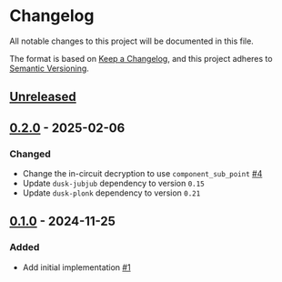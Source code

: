 # Changelog

All notable changes to this project will be documented in this file.

The format is based on [Keep a Changelog](https://keepachangelog.com/en/1.0.0/),
and this project adheres to [Semantic Versioning](https://semver.org/spec/v2.0.0.html).

## [Unreleased]

## [0.2.0] - 2025-02-06

### Changed

- Change the in-circuit decryption to use `component_sub_point` [#4]
- Update `dusk-jubjub` dependency to version `0.15`
- Update `dusk-plonk` dependency to version `0.21`

## [0.1.0] - 2024-11-25

### Added

- Add initial implementation [#1]

<!-- ISSUES -->
[#4]: https://github.com/dusk-network/jubjub-elgamal/issues/4
[#1]: https://github.com/dusk-network/jubjub-elgamal/issues/1

<!-- VERSIONS -->
[Unreleased]: https://github.com/dusk-network/jubjub-elgamal/compare/v0.2.0...HEAD
[0.2.0]: https://github.com/dusk-network/jubjub-elgamal/releases/tag/v0.2.0
[0.1.0]: https://github.com/dusk-network/jubjub-elgamal/releases/tag/v0.1.0
